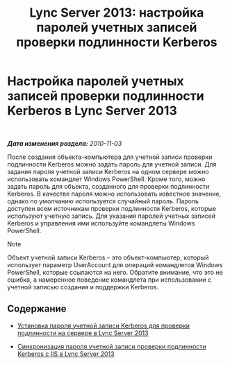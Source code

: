﻿---
title: 'Lync Server 2013: настройка паролей учетных записей проверки подлинности Kerberos'
TOCTitle: Настройка паролей учетных записей проверки подлинности Kerberos
ms:assetid: b435f88e-4a77-4be7-b7e5-c17484303b74
ms:mtpsurl: https://technet.microsoft.com/ru-ru/library/Gg412870(v=OCS.15)
ms:contentKeyID: 49310906
ms.date: 05/19/2016
mtps_version: v=OCS.15
ms.translationtype: HT
---

# Настройка паролей учетных записей проверки подлинности Kerberos в Lync Server 2013

 

_**Дата изменения раздела:** 2010-11-03_

После создания объекта-компьютера для учетной записи проверки подлинности Kerberos можно задать пароль для учетной записи. Для задания пароля учетной записи Kerberos на одном сервере можно использовать командлет Windows PowerShell. Кроме того, можно задать пароль для объекта, созданного для проверки подлинности Kerberos. В качестве пароля можно использовать известное значение, однако по умолчанию используется случайный пароль. Пароль доступен всем источникам проверки подлинности Kerberos, которые используют учетную запись. Для указания паролей учетных записей Kerberos и управления ими используйте командлеты Windows PowerShell.

> [!NOTE]  
> Объект учетной записи Kerberos – это объект-компьютер, который использует параметр UserAccount для операций командлетов Windows PowerShell, которые ссылаются на него. Обратите внимание, что это не ошибка, а намеренное поведение командлета при использовании с учетной записью создания и поддержки Kerberos.

## Содержание

  - [Установка пароля учетной записи Kerberos для проверки подлинности на сервере в Lync Server 2013](lync-server-2013-set-a-kerberos-authentication-account-password-on-a-server.md)

  - [Синхронизация пароля учетной записи проверки подлинности Kerberos с IIS в Lync Server 2013](lync-server-2013-synchronize-a-kerberos-authentication-account-password-to-iis.md)


